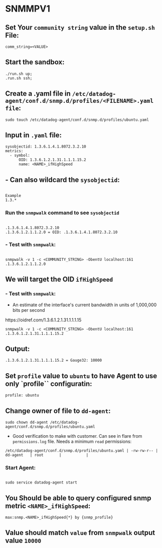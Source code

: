 # SNMMPV1

## Set Your `community string` value in the `setup.sh` File:
```
comm_string=<VALUE>
```

## Start the sandbox:
```
./run.sh up;
.run.sh ssh;
```

## Create a .yaml file in `/etc/datadog-agent/conf.d/snmp.d/profiles/<FILENAME>.yaml file`:

```
sudo touch /etc/datadog-agent/conf.d/snmp.d/profiles/ubuntu.yaml
```

## Input in `.yaml` file:

```
sysobjectid: 1.3.6.1.4.1.8072.3.2.10
metrics:
  - symbol:
      OID: 1.3.6.1.2.1.31.1.1.1.15.2
      name: <NAME>_ifHighSpeed
```
## - Can also wildcard the `sysobjectid`:

```

Example
1.3.*
```
### Run the `snmpwalk` command to see `sysobjectid`

```

.1.3.6.1.4.1.8072.3.2.10
.1.3.6.1.2.1.1.2.0 = OID: .1.3.6.1.4.1.8072.3.2.10
```
### - Test with `snmpwalk`:

```

snmpwalk -v 1 -c <COMMUNITY_STRING> -ObentU localhost:161 .1.3.6.1.2.1.1.2.0
```

## We will target the OID `ifHighSpeed`
### - Test with `snmpwalk`:
- An estimate of the interface's current bandwidth in units of 1,000,000 bits per second
<link>https://oidref.com/1.3.6.1.2.1.31.1.1.1.15</link>

```
snmpwalk -v 1 -c <COMMUNITY_STRING> -ObentU localhost:161 .1.3.6.1.2.1.31.1.1.1.15.2
```

## Output:
```
.1.3.6.1.2.1.31.1.1.1.15.2 = Gauge32: 10000
```

## Set `profile` value to `ubuntu` to have Agent to use only `profile`` configuratin:

```
profile: ubuntu
```

## Change owner of file to `dd-agent`:

```
sudo chown dd-agent /etc/datadog-agent/conf.d/snmp.d/profiles/ubuntu.yaml
```

- Good verification to make with customer. Can see in flare from `permissions.log` file. Needs a minimum `read` permissions:

```
/etc/datadog-agent/conf.d/snmp.d/profiles/ubuntu.yaml | -rw-rw-r-- | dd-agent   | root       |           |
```

### Start Agent:

```

sudo service datadog-agent start
```
## You Should be able to query configured snmp metric `<NAME>_ifHighSpeed`:

```
max:snmp.<NAME>_ifHighSpeed{*} by {snmp_profile}
```

## Value should match `value` from `snmpwalk` output value `10000`
